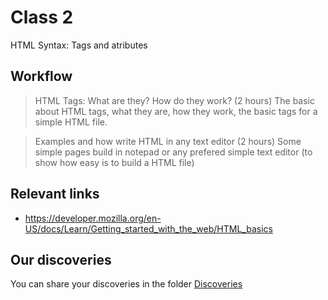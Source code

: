 # Class 2

HTML Syntax: Tags and atributes

## Workflow

> HTML Tags: What are they? How do they work? (2 hours)
The basic about HTML tags, what they are, how they work, the basic tags for a simple HTML file.

> Examples and how write HTML in any text editor (2 hours)
Some simple pages build in notepad or any prefered simple text editor (to show how easy is to build a HTML file)

## Relevant links

- https://developer.mozilla.org/en-US/docs/Learn/Getting_started_with_the_web/HTML_basics

## Our discoveries

You can share your discoveries in the folder [Discoveries](https://github.com/felipez3r0/openclasses/Examples/Classes/Class_2/Discoveries)
